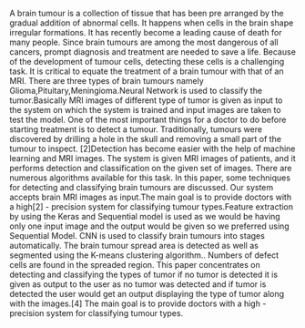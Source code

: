A brain tumour is a collection of tissue that has been pre arranged by the gradual addition of abnormal
cells. It happens when cells in the brain shape irregular formations. It has recently become a leading
cause of death for many people. Since brain tumours are among the most dangerous of all cancers,
prompt diagnosis and treatment are needed to save a life. Because of the development of tumour cells,
detecting these cells is a challenging task. It is critical to equate the treatment of a brain tumour with
that of an MRI. There are three types of brain tumours namely Glioma,Pituitary,Meningioma.Neural
Network is used to classify the tumor.Basically MRI images of different type of tumor is given as
input to the system on which the system is trained and input images are taken to test the model.
One of the most important things for a doctor to do before starting treatment is to detect a tumour.
Traditionally, tumours were discovered by drilling a hole in the skull and removing a small part of
the tumour to inspect. [2]Detection has become easier with the help of machine learning and MRI
images. The system is given MRI images of patients, and it performs detection and classification on
the given set of images. There are numerous algorithms available for this task. In this paper, some
techniques for detecting and classifying brain tumours are discussed. Our system accepts brain MRI
images as input.The main goal is to provide doctors with a high[2] - precision system for classifying
tumour types.Feature extraction by using the Keras and Sequential model is used as we would be
having only one input image and the output would be given so we preferred using Sequential Model.
CNN is used to classify brain tumours into stages automatically. The brain tumour spread area is
detected as well as segmented using the K-means clustering algorithm.. Numbers of defect cells are
found in the spreaded region. This paper concentrates on detecting and classifying the types of tumor
if no tumor is detected it is given as output to the user as no tumor was detected and if tumor is
detected the user would get an output displaying the type of tumor along with the images.[4] The
main goal is to provide doctors with a high - precision system for classifying tumour types.
